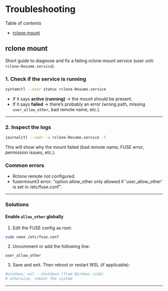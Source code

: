 # Troubleshooting

Table of contents

- [rclone mount](#rclone-mount)

## rclone mount

Short guide to diagnose and fix a failing rclone mount service (user unit: `rclone-Resume.service`).

### 1. Check if the service is running

```bash
systemctl --user status rclone-Resume.service
```

- If it says **active (running)** → the mount should be present.
- If it says **failed** → there’s probably an error (wrong path, missing `user_allow_other`, bad remote name, etc.).

---

### 2. Inspect the logs

```bash
journalctl --user -u rclone-Resume.service -f
```

This will show why the mount failed (bad remote name, FUSE error, permission issues, etc.).

### Common errors

- Rclone remote not configured.
- fusermount3 error: "option allow_other only allowed if 'user_allow_other' is set in /etc/fuse.conf".

---

### Solutions

#### Enable `allow_other` globally

1. Edit the FUSE config as root:

```bash
sudo nano /etc/fuse.conf
```

2. Uncomment or add the following line:

```text
user_allow_other
```

3. Save and exit. Then reboot or restart WSL (if applicable):

```bash
#windows: wsl --shutdown (from Windows side)
# otherwise, reboot the system
```

---
